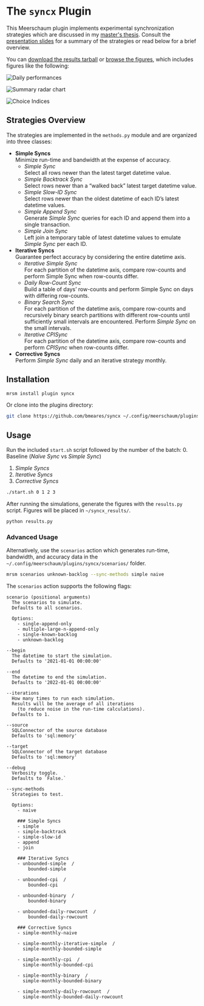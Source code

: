 # The `syncx` Plugin

This Meerschaum plugin implements experimental synchronization strategies which are discussed in my [master's thesis](https://meerschaum.io/files/pdf/thesis.pdf). Consult the [presentation slides](https://meerschaum.io/files/pdf/slides.pdf) for a summary of the strategies or read below for a brief overview.

You can [download the results tarball](https://meerschaum.io/files/syncx_results.tar.gz) or [browse the figures](https://meerschaum.io/files/syncx_results/figures/), which includes figures like the following:

![Daily performances](https://meerschaum.io/files/syncx_results/figures/winners_unknown-backlog_lines.png)

![Summary radar chart](https://meerschaum.io/files/syncx_results/figures/unbounded_unknown-backlog_radar.png)

![Choice Indices](https://meerschaum.io/files/syncx_results/figures/zummary_unknown-backlog_choice_2_priorities.png)

## Strategies Overview

The strategies are implemented in the `methods.py` module and are organized into three classes:

- **Simple Syncs**  
  Minimize run-time and bandwidth at the expense of accuracy.
  - *Simple Sync*  
  Select all rows newer than the latest target datetime value.
  - *Simple Backtrack Sync*  
  Select rows newer than a “walked back” latest target datetime value.
  - *Simple Slow-ID Sync*  
  Select rows newer than the oldest datetime of each ID’s latest datetime values.
  - *Simple Append Sync*  
  Generate *Simple Sync* queries for each ID and append them into a single transaction.
  - *Simple Join Sync*  
  Left join a temporary table of latest datetime values to emulate *Simple Sync* per each ID.
- **Iterative Syncs**  
  Guarantee perfect accuracy by considering the entire datetime axis.
  - *Iterative Simple Sync*  
  For each partition of the datetime axis, compare row-counts and perform Simple Sync when row-counts differ.
  - *Daily Row-Count Sync*  
  Build a table of days’ row-counts and perform Simple Sync on days with differing row-counts.
  - *Binary Search Sync*  
  For each partition of the datetime axis, compare row-counts and recursively binary search partitions with different row-counts until sufficiently small intervals are encountered. Perform *Simple Sync* on the small intervals.
  - *Iterative CPISync*  
  For each partition of the datetime axis, compare row-counts and perform *CPISync* when row-counts differ.
- **Corrective Syncs**  
  Perform *Simple Sync* daily and an iterative strategy monthly.

## Installation
```bash
mrsm install plugin syncx
```
Or clone into the plugins directory:
```bash
git clone https://github.com/bmeares/syncx ~/.config/meerschaum/plugins/syncx
```

## Usage
Run the included `start.sh` script followed by the number of the batch:
0. Baseline (*Naïve Sync* vs *Simple Sync*)
1. *Simple Syncs*
2. *Iterative Syncs*
3. *Corrective Syncs*

```bash
./start.sh 0 1 2 3
```

After running the simulations, generate the figures with the `results.py` script. Figures will be placed in `~/syncx_results/`.
```bash
python results.py
```

### Advanced Usage
Alternatively, use the `scenarios` action which generates run-time, bandwidth, and accuracy data in the `~/.config/meerschaum/plugins/syncx/scenarios/` folder.

```bash
mrsm scenarios unknown-backlog --sync-methods simple naive
```

The `scenarios` action supports the following flags:

```
scenario (positional arguments)
  The scenarios to simulate.
  Defaults to all scenarios.

  Options:
    - single-append-only
    - multiple-large-n-append-only
    - single-known-backlog
    - unknown-backlog

--begin
  The datetime to start the simulation.
  Defaults to '2021-01-01 00:00:00'

--end
  The datetime to end the simulation.
  Defaults to '2022-01-01 00:00:00'

--iterations
  How many times to run each simulation.
  Results will be the average of all iterations
    (to reduce noise in the run-time calculations).
  Defaults to 1.

--source
  SQLConnector of the source database
  Defaults to 'sql:memory'

--target
  SQLConnector of the target database
  Defaults to 'sql:memory'

--debug
  Verbosity toggle.
  Defaults to `False.`

--sync-methods
  Strategies to test.

  Options:
    - naive

    ### Simple Syncs
    - simple
    - simple-backtrack
    - simple-slow-id
    - append
    - join

    ### Iterative Syncs
    - unbounded-simple  /
        bounded-simple

    - unbounded-cpi  /
        bounded-cpi

    - unbounded-binary  /
        bounded-binary

    - unbounded-daily-rowcount  /
        bounded-daily-rowcount

    ### Corrective Syncs
    - simple-monthly-naive

    - simple-monthly-iterative-simple  /
      simple-monthly-bounded-simple

    - simple-monthly-cpi  /
      simple-monthly-bounded-cpi

    - simple-monthly-binary  /
      simple-monthly-bounded-binary

    - simple-monthly-daily-rowcount  /
      simple-monthly-bounded-daily-rowcount
```

